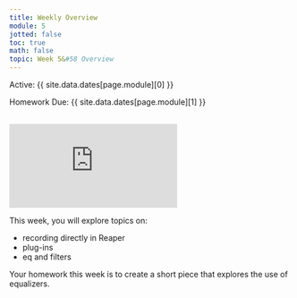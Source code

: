 ```yaml
---
title: Weekly Overview
module: 5
jotted: false
toc: true
math: false
topic: Week 5&#58 Overview
---
```




Active: {{ site.data.dates[page.module][0] }}

Homework Due: {{ site.data.dates[page.module][1] }}


<br />

<div class="embed-responsive embed-responsive-16by9"><iframe class="embed-responsive-item" src="https://www.youtube.com/embed/YC8xI85EbHc?si=hVR8R5TlbZduPehT" frameborder="0" allow="accelerometer; autoplay; encrypted-media; gyroscope; picture-in-picture" allowfullscreen></iframe></div>



<!--
<iframe width="560" height="315" src="https://www.youtube.com/embed/YOUR_VIDEO_ID" frameborder="0" allowfullscreen></iframe>

<iframe width="560" height="315" src="https://www.youtube.com/embed/YC8xI85EbHc?si=hVR8R5TlbZduPehT" title="YouTube video player" frameborder="0" allow="accelerometer; autoplay; clipboard-write; encrypted-media; gyroscope; picture-in-picture; web-share" referrerpolicy="strict-origin-when-cross-origin" allowfullscreen></iframe>



<div class="embed-responsive embed-responsive-16by9"><iframe class="embed-responsive-item" src="https://www.youtube.com/embed/YC8xI85EbHc?si=hVR8R5TlbZduPehT"frameborder="0" allowfullscreen></iframe></div> 
-->


This week, you will explore topics on:

- recording directly in Reaper
- plug-ins
- eq and filters

Your homework this week is to create a short piece that explores the use of equalizers.
